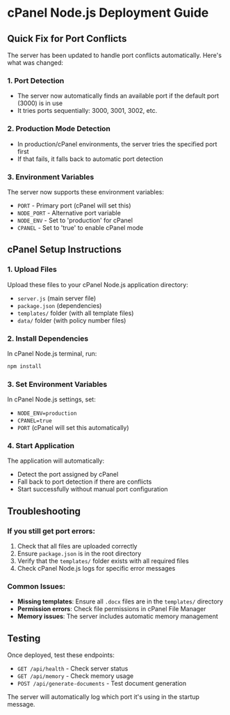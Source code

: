 # cPanel Node.js Deployment Guide

## Quick Fix for Port Conflicts

The server has been updated to handle port conflicts automatically. Here's what was changed:

### 1. **Port Detection**
- The server now automatically finds an available port if the default port (3000) is in use
- It tries ports sequentially: 3000, 3001, 3002, etc.

### 2. **Production Mode Detection**
- In production/cPanel environments, the server tries the specified port first
- If that fails, it falls back to automatic port detection

### 3. **Environment Variables**
The server now supports these environment variables:
- `PORT` - Primary port (cPanel will set this)
- `NODE_PORT` - Alternative port variable
- `NODE_ENV` - Set to 'production' for cPanel
- `CPANEL` - Set to 'true' to enable cPanel mode

## cPanel Setup Instructions

### 1. **Upload Files**
Upload these files to your cPanel Node.js application directory:
- `server.js` (main server file)
- `package.json` (dependencies)
- `templates/` folder (with all template files)
- `data/` folder (with policy number files)

### 2. **Install Dependencies**
In cPanel Node.js terminal, run:
```bash
npm install
```

### 3. **Set Environment Variables**
In cPanel Node.js settings, set:
- `NODE_ENV=production`
- `CPANEL=true`
- `PORT` (cPanel will set this automatically)

### 4. **Start Application**
The application will automatically:
- Detect the port assigned by cPanel
- Fall back to port detection if there are conflicts
- Start successfully without manual port configuration

## Troubleshooting

### If you still get port errors:
1. Check that all files are uploaded correctly
2. Ensure `package.json` is in the root directory
3. Verify that the `templates/` folder exists with all required files
4. Check cPanel Node.js logs for specific error messages

### Common Issues:
- **Missing templates**: Ensure all `.docx` files are in the `templates/` directory
- **Permission errors**: Check file permissions in cPanel File Manager
- **Memory issues**: The server includes automatic memory management

## Testing

Once deployed, test these endpoints:
- `GET /api/health` - Check server status
- `GET /api/memory` - Check memory usage
- `POST /api/generate-documents` - Test document generation

The server will automatically log which port it's using in the startup message.
